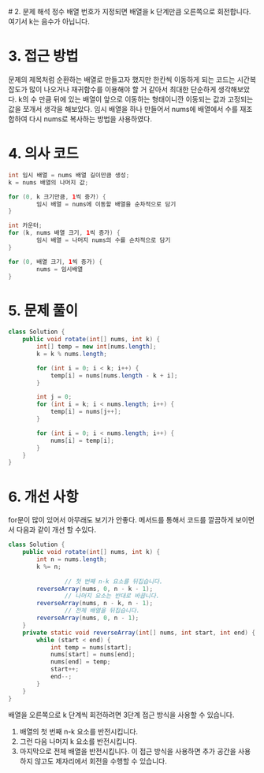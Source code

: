 ​# 2. 문제 해석
정수 배열 번호가 지정되면 배열을 k 단계만큼 오른쪽으로 회전합니다. 여기서 k는 음수가 아닙니다.
# 3. 접근 방법
문제의 제목처럼 순환하는 배열로 만들고자 했지만 한칸씩 이동하게 되는 코드는 시간복잡도가 많이 나오거나 재귀함수를 이용해야 할 거 같아서 최대한 단순하게 생각해보았다.
k의 수 만큼 뒤에 있는 배열이 앞으로 이동하는 형태이니깐 이동되는 값과 고정되는 값을 쪼개서 생각을 해보았다. 임시 배열을 하나 만들어서 nums에 배열에서 수를 재조합하여 다시 nums로 복사하는 방법을 사용하였다.
# 4. 의사 코드
```java
int 임시 배열 = nums 배열 길이만큼 생성;
k = nums 배열의 나머지 값;

for (0, k 크기만큼, 1씩 증가) {
		임시 배열 = nums에 이동할 배열을 순차적으로 담기
}

int 카운터;
for (k, nums 배열 크기, 1씩 증가) {
		임시 배열 = 나머지 nums의 수를 순차적으로 담기
}

for (0, 배열 크기, 1씩 증가) {
		nums = 임시배열
}
```
# 5. 문제 풀이
```java
class Solution {
    public void rotate(int[] nums, int k) {
        int[] temp = new int[nums.length];
        k = k % nums.length;

        for (int i = 0; i < k; i++) {
            temp[i] = nums[nums.length - k + i];
        }

        int j = 0;
        for (int i = k; i < nums.length; i++) {
            temp[i] = nums[j++];
        }

        for (int i = 0; i < nums.length; i++) {
            nums[i] = temp[i];
        }
    }
}
```
# 6. 개선 사항
for문이 많이 있어서 아무래도 보기가 안좋다. 메서드를 통해서 코드를 깔끔하게 보이면서 다음과 같이 개선 할 수있다.
```java
class Solution {
    public void rotate(int[] nums, int k) {
        int n = nums.length;
        k %= n;
				
				// 첫 번째 n-k 요소를 뒤집습니다.
        reverseArray(nums, 0, n - k - 1);
				// 나머지 요소는 반대로 바꿉니다.
        reverseArray(nums, n - k, n - 1);
				// 전체 배열을 뒤집습니다.
        reverseArray(nums, 0, n - 1);
    }
    private static void reverseArray(int[] nums, int start, int end) {
        while (start < end) {
            int temp = nums[start];
            nums[start] = nums[end];
            nums[end] = temp;
            start++;
            end--;
        }
    }
}
```

배열을 오른쪽으로 k 단계씩 회전하려면 3단계 접근 방식을 사용할 수 있습니다.
1. 배열의 첫 번째 n-k 요소를 반전시킵니다. 
2. 그런 다음 나머지 k 요소를 반전시킵니다. 
3. 마지막으로 전체 배열을 반전시킵니다. 이 접근 방식을 사용하면 추가 공간을 사용하지 않고도 제자리에서 회전을 수행할 수 있습니다.
